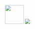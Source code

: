 <div align="center">
<img width="60" src="https://cdn.jsdelivr.net/gh/devicons/devicon@latest/icons/threedsmax/threedsmax-original.svg" />    
<img src="https://cdn.jsdelivr.net/gh/devicons/devicon@latest/icons/threedsmax/threedsmax-original.svg" />
          
</div>
